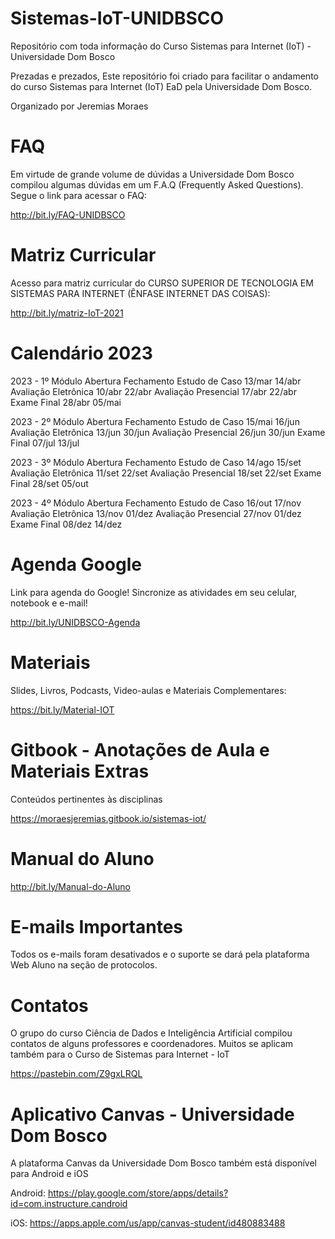 # Sistemas-IoT-UNIDBSCO
Repositório com toda informação do Curso Sistemas para Internet (IoT) - Universidade Dom Bosco

Prezadas e prezados,
Este repositório foi criado para facilitar o andamento do curso Sistemas para Internet (IoT) EaD pela Universidade Dom Bosco.

Organizado por Jeremias Moraes

# FAQ
Em virtude de grande volume de dúvidas a Universidade Dom Bosco compilou algumas dúvidas em um F.A.Q (Frequently Asked Questions).
Segue o link para acessar o FAQ:

http://bit.ly/FAQ-UNIDBSCO

# Matriz Curricular

Acesso para matriz curricular do CURSO SUPERIOR DE TECNOLOGIA EM SISTEMAS
PARA INTERNET (ÊNFASE INTERNET DAS COISAS):

http://bit.ly/matriz-IoT-2021


# Calendário 2023

2023 - 1º Módulo
                		Abertura Fechamento
Estudo de Caso  		13/mar 14/abr
Avaliação Eletrônica	10/abr 22/abr
Avaliação Presencial 	17/abr 22/abr
Exame Final 		28/abr 05/mai

2023 - 2º Módulo
				Abertura Fechamento
Estudo de Caso 		15/mai 16/jun
Avaliação Eletrônica 	13/jun 30/jun
Avaliação Presencial 	26/jun 30/jun
Exame Final 		07/jul 13/jul

2023 - 3º Módulo
				Abertura Fechamento
Estudo de Caso 		14/ago 15/set
Avaliação Eletrônica 	11/set 22/set
Avaliação Presencial 	18/set 22/set
Exame Final 		28/set 05/out

2023 - 4º Módulo
				Abertura Fechamento
Estudo de Caso 		16/out 17/nov
Avaliação Eletrônica 	13/nov 01/dez
Avaliação Presencial 	27/nov 01/dez
Exame Final 		08/dez 14/dez

# Agenda Google
Link para agenda do Google! Sincronize as atividades em seu celular, notebook e e-mail!

http://bit.ly/UNIDBSCO-Agenda

# Materiais
Slides, Livros, Podcasts, Video-aulas e Materiais Complementares:

https://bit.ly/Material-IOT

# Gitbook - Anotações de Aula e Materiais Extras
Conteúdos pertinentes às disciplinas

https://moraesjeremias.gitbook.io/sistemas-iot/

# Manual do Aluno

http://bit.ly/Manual-do-Aluno

# E-mails Importantes

Todos os e-mails foram desativados e o suporte se dará pela plataforma Web Aluno na seção de protocolos.

# Contatos
O grupo do curso Ciência de Dados e Inteligência Artificial compilou contatos de alguns professores e coordenadores.
Muitos se aplicam também para o Curso de Sistemas para Internet - IoT

https://pastebin.com/Z9gxLRQL


# Aplicativo Canvas - Universidade Dom Bosco

A plataforma Canvas da Universidade Dom Bosco também está disponível para Android e iOS

Android: https://play.google.com/store/apps/details?id=com.instructure.candroid

iOS: https://apps.apple.com/us/app/canvas-student/id480883488
 
 
